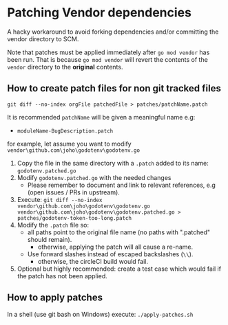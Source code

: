 # Patching Vendor dependencies 

A hacky workaround to avoid forking dependencies
and/or committing the vendor directory to SCM.

Note that patches must be applied immediately after `go mod vendor` has been run.
That is because `go mod vendor` will revert the contents of the `vendor` directory to the **original** contents.

## How to create patch files for non git tracked files

`git diff --no-index orgFile patchedFile > patches/patchName.patch`

It is recommended `patchName` will be given a meaningful name e.g:
- `moduleName-BugDescription.patch`

for example, let assume you want to modify `vendor\github.com\joho\godotenv\godotenv.go`

1. Copy the file in the same directory with a `.patch` added to its name: `godotenv.patched.go`
2. Modify `godotenv.patched.go` with the needed changes
   - Please remember to document and link to relevant references, e.g (open issues / PRs in upstream).
3. Execute: `git diff --no-index vendor\github.com\joho\godotenv\godotenv.go vendor\github.com\joho\godotenv\godotenv.patched.go > patches/godotenv-token-too-long.patch`
4. Modify the `.patch` file so:
   - all paths point to the original file name (no paths with ".patched" should remain).
      - otherwise, applying the patch will all cause a re-name.
   - Use forward slashes instead of escaped backslashes (`\\`).
     - otherwise, the circleCI build would fail. 
5. Optional but highly recommended: create a test case which would fail if the patch has not been applied.

## How to apply patches

In a shell (use git bash on Windows) execute: `./apply-patches.sh`
